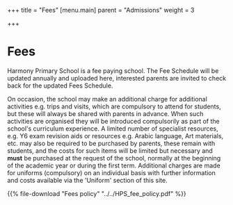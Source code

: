 +++
title = "Fees"
[menu.main]
parent = "Admissions"
weight = 3

+++
# Fees

Harmony Primary School is a fee paying school. The Fee Schedule will be updated annually and uploaded here, interested parents are invited to check back for the updated Fees Schedule.

On occasion, the school may make an additional charge for additional activities e.g. trips and visits, which are compulsory to attend for students, but these will always be shared with parents in advance. When such activities are organised they will be introduced compulsorily as part of the school's curriculum experience. A limited number of specialist resources, e.g. Y6 exam revision aids or resources e.g. Arabic language, Art materials, etc. may also be required to be purchased by parents, these remain with students, and the costs for such items will be limited but necessary and **must** be purchased at the request of the school, normally at the beginning of the academic year or during the first term. Additional charges are made for uniforms (compulsory) on an individual basis with further information and costs available via the 'Uniform' section of this site.

{{% file-download "Fees policy" "../../HPS_fee_policy.pdf" %}}